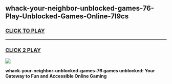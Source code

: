 
## whack-your-neighbor-unblocked-games-76-Play-Unblocked-Games-Online-7l9cs
<h3>
<a href="https://premium76.site?title=whack-your-neighbor-unblocked-games-76&ref=25A">CLICK TO PLAY</a></h3>
<hr>

<h3>
<a href="https://premium76.site?title=whack-your-neighbor-unblocked-games-76&ref=25A">CLICK 2 PLAY</a>
  
</h3>

<a href="https://premium76.site?title=whack-your-neighbor-unblocked-games-76&ref=25A"><img src="https://clearcache.store/games.png"></a>


**whack-your-neighbor-unblocked-games-76 games unblocked: Your Gateway to Fun and Accessible Online Gaming**
